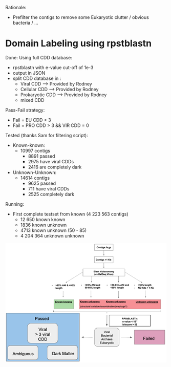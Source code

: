Rationale:
 - Prefilter the contigs to remove some Eukaryotic clutter / obvious bacteria / ...

# Domain Labeling using rpstblastn
Done:
Using full CDD database:
 - rpstblastn with e-value cut-off of 1e-3
 - output in JSON
 - split CDD database in :
    - Viral CDD --> Provided by Rodney 
    - Cellular CDD --> Provided by Rodney
    - Prokaryotic CDD --> Provided by Rodney 
    - mixed CDD

Pass-Fail strategy:
 - Fail = EU CDD > 3
 - Fail = PRO CDD > 3 && VIR CDD = 0

Tested (thanks Sam for filtering script):
 - Known-known:
 	- 10997 contigs
		- 8891 passed
		- 2975 have viral CDDs
		- 2416 are completely dark
 - Unknown-Unknown:
 	- 14614 contigs
		- 9625 passed
		- 711 have viral CDDs
		- 2525 completely dark  
		

Running:
- First complete testset from known (4 223 563 contigs)
	- 12 650 known known
	- 1836 known unknown
	- 4713 known unknown (50 - 85)
	- 4 204 364 unknown unknown

![alt text](https://github.com/NCBI-Hackathons/VirusDiscoveryProject/blob/master/DomainLabeling/pipe.png)
